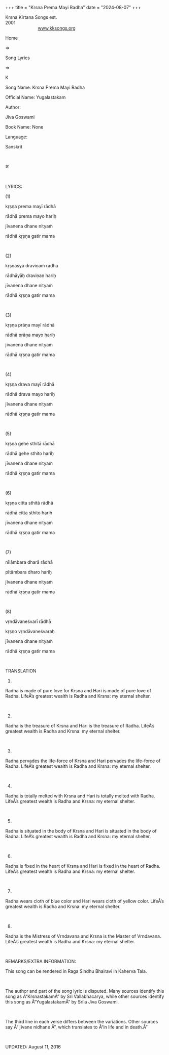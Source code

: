 +++ 
title = "Krsna Prema Mayi Radha"
date = "2024-08-07"
+++

Krsna Kirtana Songs est.
2001                                                                                                                                    
            
www.kksongs.org








Home
 
⇒
 
Song Lyrics
 
⇒
 
K


Song
Name: Krsna Prema Mayi Radha


Official
Name: Yugalastakam


Author:

Jiva Goswami


Book
Name: None


Language:

Sanskrit


 








अ








 


LYRICS:


(1)


kṛṣṇa
prema mayī rādhā


rādhā
prema mayo hariḥ


jīvanena
dhane nityaḿ


rādhā
kṛṣṇa gatir mama


 


(2)


kṛṣṇasya
draviṇaḿ radha


rādhāyāḥ
draviṇaṇ hariḥ


jīvanena
dhane nityaḿ


rādhā
kṛṣṇa gatir mama


 


(3)


kṛṣṇa
prāṇa mayī rādhā


rādhā
prāṇa mayo hariḥ


jīvanena
dhane nityaḿ


rādhā
kṛṣṇa gatir mama


 


(4)


kṛṣṇa
drava mayī rādhā


rādhā
drava mayo hariḥ


jīvanena
dhane nityaḿ


rādhā
kṛṣṇa gatir mama


 


(5)


kṛṣṇa
gehe sthitā rādhā


rādhā
gehe sthito hariḥ


jīvanena
dhane nityaḿ


rādhā
kṛṣṇa gatir mama


 


(6)


kṛṣṇa
citta sthitā rādhā


rādhā
citta sthito hariḥ


jīvanena
dhane nityaḿ


rādhā
kṛṣṇa gatir mama


 


(7)


nīlāmbara
dharā rādhā


pītāmbara
dharo hariḥ


jīvanena
dhane nityaḿ


rādhā
kṛṣṇa gatir mama


 


(8)


vṛndāvaneśvarī
rādhā


kṛṣṇo
vṛndāvaneśvaraḥ


jīvanena
dhane nityaḿ


rādhā
kṛṣṇa gatir mama


 


TRANSLATION


1)
Radha is made of pure love for Krsna and Hari is made of pure love of Radha. LifeÂ’s
greatest wealth is Radha and Krsna: my eternal shelter.


 


2)
Radha is the treasure of Krsna and Hari is the treasure of Radha. LifeÂ’s
greatest wealth is Radha and Krsna: my eternal shelter.


 


3)
Radha pervades the life-force of Krsna and Hari pervades the life-force of
Radha. LifeÂ’s greatest wealth is Radha and Krsna: my eternal shelter.


 


4)
Radha is totally melted with Krsna and Hari is totally melted with Radha.
LifeÂ’s greatest wealth is Radha and Krsna: my eternal shelter.


 


5)
Radha is situated in the body of Krsna and Hari is situated in the body of
Radha. LifeÂ’s greatest wealth is Radha and Krsna: my eternal shelter.


 


6)
Radha is fixed in the heart of Krsna and Hari is fixed in the heart of Radha.
LifeÂ’s greatest wealth is Radha and Krsna: my eternal shelter.


 


7)
Radha wears cloth of blue color and Hari wears cloth of yellow color. LifeÂ’s
greatest wealth is Radha and Krsna: my eternal shelter.


 


8)
Radha is the Mistress of Vrndavana and Krsna is the Master of Vrndavana. LifeÂ’s
greatest wealth is Radha and Krsna: my eternal shelter.


 


REMARKS/EXTRA
INFORMATION:


This
song can be rendered in Raga Sindhu Bhairavi in Kaherva Tala.


 


The
author and part of the song lyric is disputed. Many sources identify this song as
Â“KrsnastakamÂ” by Sri Vallabhacarya, while other sources identify this song as
Â“YugalastakamÂ” by Srila Jiva Goswami. 


 


The
third line in each verse differs between the variations. Other sources say Â“
jīvane nidhane
Â”, which translates to Â“in life
and in death.Â”


 


UPDATED:
 August 11, 2016